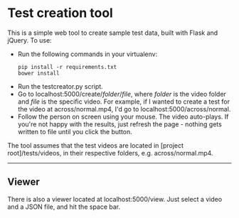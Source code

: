 # Test creation tool

This is a simple web tool to create sample test data, built with Flask and jQuery. To use:

- Run the following commands in your virtualenv:
    ```
    pip install -r requirements.txt
    bower install
    ```
- Run the testcreator.py script.
- Go to localhost:5000/create/*folder*/*file*, where *folder* is the video folder and *file* is the specific video.
    For example, if I wanted to create a test for the video at across/normal.mp4, I'd go to localhost:5000/across/normal.
- Follow the person on screen using your mouse. The video auto-plays. If you're not happy with the results, just refresh the page - nothing gets written to file until you click the button.

The tool assumes that the test videos are located in [project root]/tests/videos, in their respective folders, e.g. across/normal.mp4.

---

## Viewer

There is also a viewer located at localhost:5000/view. Just select a video and a JSON file, and hit the space bar.
